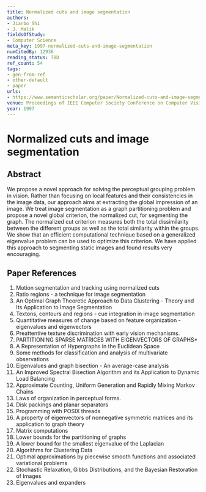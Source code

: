 ```yaml
---
title: Normalized cuts and image segmentation
authors:
- Jianbo Shi
- J. Malik
fieldsOfStudy:
- Computer Science
meta_key: 1997-normalized-cuts-and-image-segmentation
numCitedBy: 12936
reading_status: TBD
ref_count: 54
tags:
- gen-from-ref
- other-default
- paper
urls:
- https://www.semanticscholar.org/paper/Normalized-cuts-and-image-segmentation-Shi-Malik/b94c7ff9532ab26c3aedbee3988ec4c7a237c173?sort=total-citations
venue: Proceedings of IEEE Computer Society Conference on Computer Vision and Pattern Recognition
year: 1997
---
```


# Normalized cuts and image segmentation

## Abstract

We propose a novel approach for solving the perceptual grouping problem in vision. Rather than focusing on local features and their consistencies in the image data, our approach aims at extracting the global impression of an image. We treat image segmentation as a graph partitioning problem and propose a novel global criterion, the normalized cut, for segmenting the graph. The normalized cut criterion measures both the total dissimilarity between the different groups as well as the total similarity within the groups. We show that an efficient computational technique based on a generalized eigenvalue problem can be used to optimize this criterion. We have applied this approach to segmenting static images and found results very encouraging.

## Paper References

1. Motion segmentation and tracking using normalized cuts
2. Ratio regions - a technique for image segmentation
3. An Optimal Graph Theoretic Approach to Data Clustering - Theory and Its Application to Image Segmentation
4. Textons, contours and regions - cue integration in image segmentation
5. Quantitative measures of change based on feature organization - eigenvalues and eigenvectors
6. Preattentive texture discrimination with early vision mechanisms.
7. PARTITIONING SPARSE MATRICES WITH EIGENVECTORS OF GRAPHS*
8. A Representation of Hypergraphs in the Euclidean Space
9. Some methods for classification and analysis of multivariate observations
10. Eigenvalues and graph bisection - An average-case analysis
11. An Improved Spectral Bisection Algorithm and its Application to Dynamic Load Balancing
12. Approximate Counting, Uniform Generation and Rapidly Mixing Markov Chains
13. Laws of organization in perceptual forms.
14. Disk packings and planar separators
15. Programming with POSIX threads
16. A property of eigenvectors of nonnegative symmetric matrices and its application to graph theory
17. Matrix computations
18. Lower bounds for the partitioning of graphs
19. A lower bound for the smallest eigenvalue of the Laplacian
20. Algorithms for Clustering Data
21. Optimal approximations by piecewise smooth functions and associated variational problems
22. Stochastic Relaxation, Gibbs Distributions, and the Bayesian Restoration of Images
23. Eigenvalues and expanders
